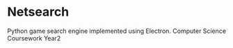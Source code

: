 # Netsearch
Python game search engine implemented using Electron. Computer Science Coursework Year2
